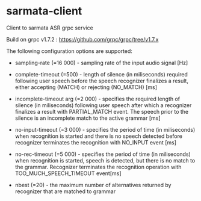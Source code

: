# sarmata-client
Client to sarmata ASR grpc service

Build on grpc v1.7.2 : https://github.com/grpc/grpc/tree/v1.7.x

The following configuration options are supported:

 - sampling-rate (=16 000) - sampling rate of the input audio signal [Hz]
 
 - complete-timeout (=500) - length of silence (in miliseconds) required following user speech before the speech recognizer finalizes a result, either accepting (MATCH) or rejecting (NO_MATCH) [ms]
 
 
 - incomplete-timeout arg (=2 000) - specifies the required length of silence (in miliseconds) following user speech after which a recognizer finalizes a result with PARTIAL_MATCH event. 
 The speech prior to the silence is an incomplete match to the active grammar [ms]
   
 - no-input-timeout (=3 000) - specifies the period of time (in miliseconds) when recognition is started and there is no speech detected before recognizer terminates the recognition with NO_INPUT event [ms]
 
 - no-rec-timeout (=5 000) - specifies the period of time (in miliseconds) when recognition is started, speech is detected, but there is no match to the grammar. Recognizer terminates the recognition operation with TOO_MUCH_SPEECH_TIMEOUT event[ms]
 
 
 - nbest (=20) - the maximum number of alternatives returned by recognizer that are matched to grammar
